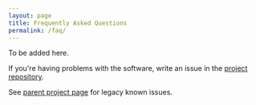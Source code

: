 ```yaml
---
layout: page
title: Frequently Asked Questions
permalink: /faq/
---
```


To be added here.

If you're having problems with the software, write an issue in the [project repository](https://github.com/TheEyeOfBrows/SpotBlocker).

See [parent project page](https://www.ericzhang.me/projects/spotify-ad-blocker-ezblocker) for legacy known issues.